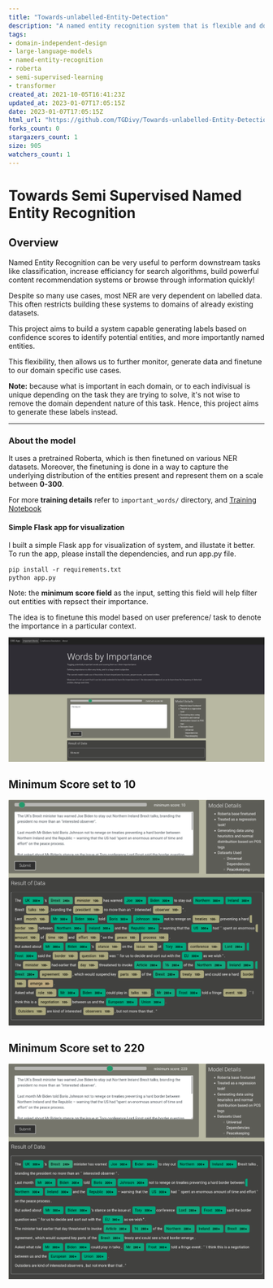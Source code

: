 ```yaml
---
title: "Towards-unlabelled-Entity-Detection"
description: "A named entity recognition system that is flexible and domain-independent by generating labels based on confidence scores. The model, a finetuned Roberta, can identify potential named entities and be customized to fit the needs of various tasks and applications through monitoring and fine-tuning. A Flask app is provided for visualisation."
tags: 
- domain-independent-design
- large-language-models
- named-entity-recognition
- roberta
- semi-supervised-learning
- transformer
created_at: 2021-10-05T16:41:23Z
updated_at: 2023-01-07T17:05:15Z
date: 2023-01-07T17:05:15Z
html_url: "https://github.com/TGDivy/Towards-unlabelled-Entity-Detection"
forks_count: 0
stargazers_count: 1
size: 905
watchers_count: 1
---
```


# Towards Semi Supervised Named Entity Recognition

## Overview

Named Entity Recognition can be very useful to perform downstream tasks like classification, increase efficiancy for search algorithms, build powerful content recommendation systems or browse through information quickly!

Despite so many use cases, most NER are very dependent on labelled data. This often restricts building these systems to domains of already existing datasets.

This project aims to build a system capable generating labels based on confidence scores to identify potential entities, and more importantly named entities. 

This flexibility, then allows us to further monitor, generate data and finetune to our domain specific use cases. 

**Note:** because what is important in each domain, or to each indivisual is unique depending on the task they are trying to solve, it's not wise to remove the domain dependent nature of this task. Hence, this project aims to generate these labels instead.

---

### About the model

It uses a pretrained Roberta, which is then finetuned on various NER datasets. Moreover, the finetuning is done in a way to capture the underlying distribution of the entities present and represent them on a scale between **0-300**.

For more **training details** refer to ```important_words/``` directory, and [Training Notebook](important_words/Noun%20Detector%20Train.ipynb)

#### Simple Flask app for visualization

I built a simple Flask app for visualization of system, and illustate it better. To run the app, please install the dependencies, and run app.py file.

```
pip install -r requirements.txt 
python app.py
```

Note: the **minimum score field** as the input, setting this field will help filter out entities with repsect their importance.

The idea is to finetune this model based on user preference/ task to denote the importance in a particular context.

![Overview](/public/images/projects/Towards-unlabelled-Entity-Detection/Overview.png)

## Minimum Score set to 10

![Low Score](/public/images/projects/Towards-unlabelled-Entity-Detection/LowScore.png)

## Minimum Score set to 220

![High Score](/public/images/projects/Towards-unlabelled-Entity-Detection/HighScore.png)
